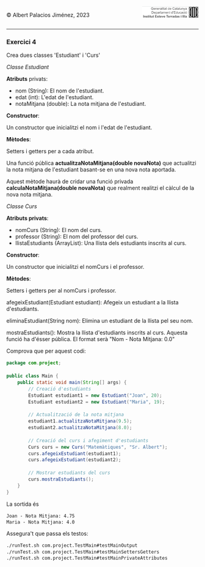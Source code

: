 <div style="display: flex; width: 100%;">
    <div style="flex: 1; padding: 0px;">
        <p>© Albert Palacios Jiménez, 2023</p>
    </div>
    <div style="flex: 1; padding: 0px; text-align: right;">
        <img src="../../assets/ieti.png" height="32" alt="Logo de IETI" style="max-height: 32px;">
    </div>
</div>
<hr/>

### Exercici 4

Crea dues classes 'Estudiant' i 'Curs'

*Classe Estudiant*

**Atributs** privats:

- nom (String): El nom de l'estudiant.
- edat (int): L'edat de l'estudiant.
- notaMitjana (double): La nota mitjana de l'estudiant.

**Constructor**:

Un constructor que inicialitzi el nom i l'edat de l'estudiant.

**Mètodes**:

Setters i getters per a cada atribut.

Una funció pública **actualitzaNotaMitjana(double novaNota)** que actualitzi la nota mitjana de l'estudiant basant-se en una nova nota aportada. 

Aquest mètode haurà de cridar una funció privada **calculaNotaMitjana(double novaNota)** que realment realitzi el càlcul de la nova nota mitjana.

*Classe Curs*

**Atributs privats**:

- nomCurs (String): El nom del curs.
- professor (String): El nom del professor del curs.
- llistaEstudiants (ArrayList<Estudiant>): Una llista dels estudiants inscrits al curs.

**Constructor**:

Un constructor que inicialitzi el nomCurs i el professor.

**Mètodes**:

Setters i getters per al nomCurs i professor.

afegeixEstudiant(Estudiant estudiant): Afegeix un estudiant a la llista d'estudiants.

eliminaEstudiant(String nom): Elimina un estudiant de la llista pel seu nom.

mostraEstudiants(): Mostra la llista d'estudiants inscrits al curs. Aquesta funció ha d'ésser pública. El format serà "Nom - Nota Mitjana: 0.0"

Comprova que per aquest codi:

```java
package com.project;

public class Main {
    public static void main(String[] args) {
        // Creació d'estudiants
        Estudiant estudiant1 = new Estudiant("Joan", 20);
        Estudiant estudiant2 = new Estudiant("Maria", 19);

        // Actualització de la nota mitjana
        estudiant1.actualitzaNotaMitjana(9.5);
        estudiant2.actualitzaNotaMitjana(8.0);

        // Creació del curs i afegiment d'estudiants
        Curs curs = new Curs("Matemàtiques", "Sr. Albert");
        curs.afegeixEstudiant(estudiant1);
        curs.afegeixEstudiant(estudiant2);

        // Mostrar estudiants del curs
        curs.mostraEstudiants();
    }
}
```

La sortida és

```text
Joan - Nota Mitjana: 4.75
Maria - Nota Mitjana: 4.0
```

Assegura't que passa els testos:

```bash
./runTest.sh com.project.TestMain#testMainOutput
./runTest.sh com.project.TestMain#testMainSettersGetters
./runTest.sh com.project.TestMain#testMainPrivateAttributes

